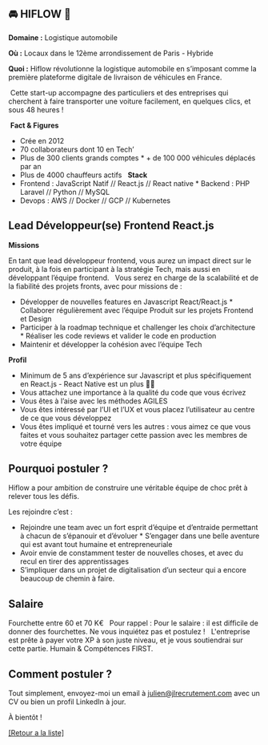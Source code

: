 ## 🚘 HIFLOW 🚆 

**Domaine :** Logistique automobile

**Où :** Locaux dans le 12ème arrondissement de Paris - Hybride 

**Quoi :** Hiflow révolutionne la logistique automobile en s’imposant comme la première plateforme digitale de livraison de véhicules en France. 

 Cette start-up accompagne des particuliers et des entreprises qui cherchent à faire transporter une voiture facilement, en quelques clics, et sous 48 heures !

 **Fact & Figures** 
* Crée en 2012  
* 70 collaborateurs dont 10 en Tech’
* Plus de 300 clients grands comptes * + de 100 000 véhicules déplacés par an
* Plus de 4000 chauffeurs actifs
 
**Stack**
* Frontend : JavaScript Natif // React.js // React native * Backend : PHP Laravel // Python // MySQL
* Devops : AWS // Docker // GCP // Kubernetes  

## Lead Développeur(se) Frontend React.js

**Missions**

En tant que lead développeur frontend, vous aurez un impact direct sur le produit, à la fois en participant à la stratégie Tech, mais aussi en développant l’équipe frontend.   Vous serez en charge de la scalabilité et de la fiabilité des projets fronts, avec pour missions de :  

* Développer de nouvelles features en Javascript React/React.js * Collaborer régulièrement avec l’équipe Produit sur les projets Frontend et Design
* Participer à la roadmap technique et challenger les choix d’architecture * Réaliser les code reviews et valider le code en production
* Maintenir et développer la cohésion avec l’équipe Tech 

**Profil**

* Minimum de 5 ans d’expérience sur Javascript et plus spécifiquement en React.js - React Native est un plus 👍🏽
* Vous attachez une importance à la qualité du code que vous écrivez
* Vous êtes à l’aise avec les méthodes AGILES
* Vous êtes intéressé par l’UI et l’UX et vous placez l’utilisateur au centre de ce que vous développez 
* Vous êtes impliqué et tourné vers les autres : vous aimez ce que vous faites et vous souhaitez partager cette passion avec les membres de votre équipe

## Pourquoi postuler ? 

Hiflow a pour ambition de construire une véritable équipe de choc prêt à relever tous les défis. 

Les rejoindre c’est :   
* Rejoindre une team avec un fort esprit d’équipe et d’entraide permettant à chacun de s’épanouir et d’évoluer * S’engager dans une belle aventure qui est avant tout humaine et entrepreneuriale
* Avoir envie de constamment tester de nouvelles choses, et avec du recul en tirer des apprentissages
* S’impliquer dans un projet de digitalisation d’un secteur qui a encore beaucoup de chemin à faire.  

## Salaire 

Fourchette entre 60 et 70 K€  
Pour rappel : Pour le salaire : il est difficile de donner des fourchettes. Ne vous inquiétez pas et postulez !   L'entreprise est prête à payer votre XP à son juste niveau, et je vous soutiendrai sur cette partie. Humain & Compétences FIRST.  

## Comment postuler ? 

Tout simplement, envoyez-moi un email à julien@jlrecrutement.com avec un CV ou bien un profil LinkedIn à jour.   

À bientôt !

<a href="https://github.com/jlondiche/job-board-php/blob/master/README.md">[Retour a la liste]</a> 